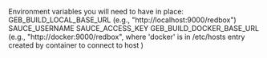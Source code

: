 Environment variables you will need to have in place:
GEB_BUILD_LOCAL_BASE_URL   (e.g., "http://localhost:9000/redbox")
SAUCE_USERNAME
SAUCE_ACCESS_KEY
GEB_BUILD_DOCKER_BASE_URL  (e.g., "http://docker:9000/redbox", where 'docker' is in /etc/hosts entry created by container to connect to host )